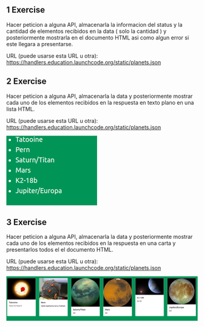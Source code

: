 ## 1 Exercise

Hacer peticion a alguna API, almacenarla la informacion del status y la cantidad de elementos recibidos en la data ( solo la cantidad ) y posteriormente mostrarla en el documento HTML asi como algun error si este llegara a presentarse.

URL (puede usarse esta URL u otra): https://handlers.education.launchcode.org/static/planets.json

## 2 Exercise

Hacer peticion a alguna API, almacenarla la data y posteriormente mostrar cada uno de los elementos recibidos en la respuesta en texto plano en una lista HTML.

URL (puede usarse esta URL u otra): https://handlers.education.launchcode.org/static/planets.json

![](2022-01-11-07-34-11.png)

## 3 Exercise

Hacer peticion a alguna API, almacenarla la data y posteriormente mostrar cada uno de los elementos recibidos en la respuesta en una carta y presentarlos todos el el documento HTML.

URL (puede usarse esta URL u otra): https://handlers.education.launchcode.org/static/planets.json

![](2022-01-11-07-27-03.png)
